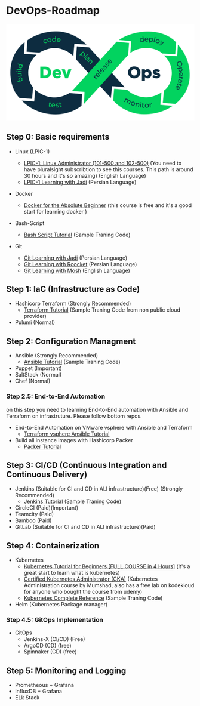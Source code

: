 # DevOps-Roadmap

<p align="center">
 <img alt="DevOps Logo" src="image/DevOps.png">
</p>

## Step 0: Basic requirements
- Linux (LPIC-1)
    - [LPIC-1: Linux Administrator (101-500 and 102-500)](https://app.pluralsight.com/paths/certificate/lpic-one) (You need to have pluralsight subscribtion to see this courses. This path is around 30 hours and it's so amazing) (English Language)
    - [LPIC-1 Learning with Jadi](https://www.aparat.com/v/vw7Gl?playlist=207575) (Persian Language)

- Docker
    - [Docker for the Absolute Beginner](https://kodekloud.com/courses/docker-for-the-absolute-beginner/) (this course is free and it's a good start for learning docker )

- Bash-Script
    - [Bash Script Tutorial](https://github.com/ahmadalibagheri/bash-script-tutorial) (Sample Traning Code)

- Git
    - [Git Learning with Jadi](https://faradars.org/courses/fvgit9609-git-github-gitlab) (Persian Language)
    - [Git Learning with Roocket](https://roocket.ir/series/learn-git-and-github) (Persian Language)  
    - [Git Learning with Mosh](https://codewithmosh.com/p/the-ultimate-git-course) (English Language) 
## Step 1: IaC (Infrastructure as Code)
- Hashicorp Terraform (Strongly Recommended)
    - [Terraform Tutorial](https://github.com/ahmadalibagheri/terraform-tutorial) (Sample Traning Code from non public cloud provider)
- Pulumi (Normal) 
## Step 2: Configuration Managment
- Ansible (Strongly Recommended)
    - [Ansible Tutorial](https://github.com/ahmadalibagheri/Ansible-tutorial) (Sample Traning Code)
- Puppet (Important)
- SaltStack (Normal)
- Chef (Normal)

### Step 2.5: End-to-End Automation
on this step you need to learning End-to-End automation with Ansible and Terraform on infrastruture. Please follow bottom repos.
- End-to-End Automation on VMware vsphere with Ansible and Terraform
    - [Terraform vsphere Ansible Tutorial](https://github.com/ahmadalibagheri/terraform-vsphere-ansible) 
- Build all instance images with Hashicorp Packer
    - [Packer Tutorial](https://github.com/ahmadalibagheri/packer-tutorial)

## Step 3: CI/CD (Continuous Integration and Continuous Delivery)
- Jenkins (Suitable for CI and CD in ALl infrastructure)(Free) (Strongly Recommended)
    - [Jenkins Tutorial](https://github.com/ahmadalibagheri/jenkins-tutorial) (Sample Traning Code)
- CircleCI (Paid)(Important)
- Teamcity (Paid)
- Bamboo (Paid)
- GitLab (Suitable for CI and CD in ALl infrastructure)(Paid)


## Step 4: Containerization
- Kubernetes
    - [Kubernetes Tutorial for Beginners [FULL COURSE in 4 Hours]](https://www.youtube.com/watch?v=X48VuDVv0do) (it's a great start to learn what is kubernetes)
    - [Certified Kubernetes Administrator (CKA)](https://www.udemy.com/course/certified-kubernetes-administrator-with-practice-tests/) (Kubernetes Administration course by Mumshad, also has a free lab on kodekloud for anyone who bought the course from udemy)
    - [Kubernetes Complete Reference](https://github.com/ahmadalibagheri/kubernetes-complete-reference) (Sample Traning Code)
- Helm (Kubernetes Package manager)

### Step 4.5: GitOps Implementation
- GitOps
    - Jenkins-X (CI/CD) (Free)
    - ArgoCD (CD) (free)
    - Spinnaker (CD) (free)

## Step 5: Monitoring and Logging
- Prometheous + Grafana
- InfluxDB + Grafana
- ELk Stack 
